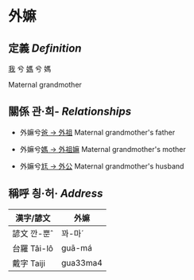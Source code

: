 # 外嫲
## 定義 _Definition_
[我](member1.md) 兮 [媽](member2.md) 兮 媽

Maternal grandmother

## 關係 관·희- _Relationships_

- 外嫲兮[爸 → 外祖](member44.md) Maternal grandmother's father

- 外嫲兮[媽 → 外祖嫲](member45.md) Maternal grandmother's mother

- 外嫲兮[尪 → 外公](member13.md) Maternal grandmother's husband



## 稱呼 칑·허· _Address_

漢字/諺文 | 外嫲
--- | ---
諺文 깐-뿐ˆ | 꽈-마ˊ
台羅 Tâi-lô | guā-má
戴字 Taiji | gua33ma4


